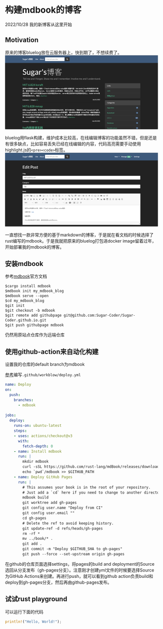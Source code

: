 # 构建mdbook的博客
2022/10/28
我的新博客从这里开始

## Motivation
原来的博客bluelog放在云服务器上，快到期了，不想续费了。
![bluelog](./images/blog20221028/bluelog_head.png)

bluelog用flask构建，维护成本比较高，在线编辑博客的功能虽然不错，但是还是有很多缺点，比如容易丢失已经在线编辑的内容，代码高亮需要手动使用highlight.js的``<pre><code>``标签。
![bluelog_edit](./images/blog20221028/bluelog_edit.png)

一直想找一款非常方便的基于markdown的博客，于是就在看文档的时候选择了rust编写的mdbook。于是我就把原来的bluelog打包进docker image留着过年，开始部署我的mdbook的博客。

## 安装mdbook
参考[mdbook](https://rust-lang.github.io/mdBook/index.html)官方文档
```shell
$cargo install mdbook
$mdbook init my_mdbook_blog
$mdbook serve --open
$cd my_mdbook_blog
$git init
$git checkout -b mdbook
$git remote add githubpage git@github.com:Sugar-Coder/Sugar-Coder.github.io.git
$git push githubpage mdbook 
```
仍然用原站点仓库作为远端仓库

## 使用github-action来自动化构建

设置我的仓库的default branch为mdbook

[参考](https://github.com/rust-lang/mdBook/wiki/Automated-Deployment%3A-GitHub-Actions)编写``.github/workblow/deploy.yml``

```yml
name: Deploy
on:
  push:
    branches:
      - mdbook

jobs:
  deploy:
    runs-on: ubuntu-latest
    steps:
    - uses: actions/checkout@v3
      with:
        fetch-depth: 0
    - name: Install mdbook
      run: |
        mkdir mdbook
        curl -sSL https://github.com/rust-lang/mdBook/releases/download/v0.4.21/mdbook-v0.4.21-x86_64-unknown-linux-gnu.tar.gz | tar -xz --directory=./mdbook
        echo `pwd`/mdbook >> $GITHUB_PATH
    - name: Deploy GitHub Pages
      run: |
        # This assumes your book is in the root of your repository.
        # Just add a `cd` here if you need to change to another directory.
        mdbook build
        git worktree add gh-pages
        git config user.name "Deploy from CI"
        git config user.email ""
        cd gh-pages
        # Delete the ref to avoid keeping history.
        git update-ref -d refs/heads/gh-pages
        rm -rf *
        mv ../book/* .
        git add .
        git commit -m "Deploy $GITHUB_SHA to gh-pages"
        git push --force --set-upstream origin gh-pages
```
在github的仓库页面选择settings，将pages的build and deployment的Source选回从分支发布（gh-pages分支）。注意刚才创建yml文件的时候要选择Source为GitHub Actions来创建。再进行push，就可以看到github action负责build和deploy到gh-pages分支，然后再由github-pages发布。

## 试试rust playground
可以运行下面的代码
```rust
println!("Hello, World!");
```
